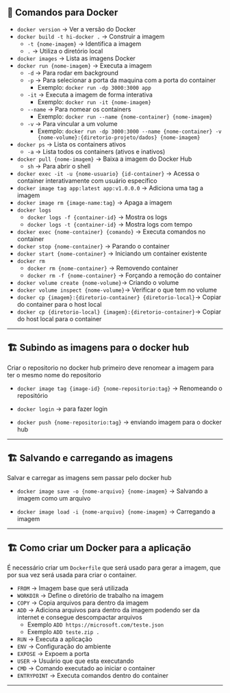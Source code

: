 ## 🐳 Comandos para Docker

- `docker version` → Ver a versão do Docker
- `docker build -t hi-docker .` → Construir a imagem
  - `-t {nome-imagem}` → Identifica a imagem
  - `.` → Utiliza o diretório local
- `docker images` → Lista as imagens Docker
- `docker run {nome-imagem}` → Executa a imagem
  - `-d` → Para rodar em background
  - `-p` → Para selecionar a porta da maquina com a porta do container
    - Exemplo: `docker run -dp 3000:3000 app`
  - `-it` → Executa a imagem de forma interativa
    - Exemplo: `docker run -it {nome-imagem}`
  - `--name` → Para nomear os containers
    - Exemplo: `docker run --name {nome-container} {nome-imagem}`
  - `-v` → Para vincular a um volume
    - Exemplo: `docker run -dp 3000:3000 --name {nome-container} -v {nome-volume}:{diretorio-projeto/dados} {nome-imagem}`
- `docker ps` → Lista os containers ativos
  - `-a` → Lista todos os containers (ativos e inativos)
- `docker pull {nome-imagem}` → Baixa a imagem do Docker Hub
  - `sh` → Para abrir o shell
- `docker exec -it -u {nome-usuario} {id-container}` → Acessa o container interativamente com usuário específico
- `docker image tag app:latest app:v1.0.0.0` → Adiciona uma tag a imagem
- `docker image rm {image-name:tag}` → Apaga a imagem
- `docker logs`
  - `docker logs -f {container-id}` → Mostra os logs
  - `docker logs -t {container-id}` → Mostra logs com tempo
- `docker exec {nome-container} {comando}` → Executa comandos no container
- `docker stop {nome-container}` → Parando o container
- `docker start {nome-container}` → Iniciando um container existente
- `docker rm`
  - `docker rm {nome-container}` → Removendo container
  - `docker rm -f {nome-container}` → Forçando a remoção do container
- `docker volume create {nome-volume}`→ Criando o volume
- `docker volume inspect {nome-volume}`→ Verificar o que tem no volume
- `docker cp {imagem}:{diretorio-container} {diretorio-local}`→ Copiar do container para o host local
- `docker cp {diretorio-local} {imagem}:{diretorio-container}`→ Copiar do host local para o container
---

## 🏗️ Subindo as imagens para o docker hub
Criar o repositorio no docker hub primeiro deve renomear a imagem para ter o mesmo nome do repositorio
- `docker image tag {image-id} {nome-repositorio:tag}` → Renomeando o repositório

- `docker login` → para fazer login
- `docker push {nome-repositorio:tag}` → enviando imagem para o docker hub

---

## 🏗️ Salvando e carregando as imagens
Salvar e carregar as imagens sem passar pelo docker hub
- `docker image save -o {nome-arquivo} {nome-imagem}` → Salvando a imagem como um arquivo

- `docker image load -i {nome-arquivo} {nome-imagem}` → Carregando a imagem

---

## 🏗️ Como criar um Docker para a aplicação

É necessário criar um `Dockerfile` que será usado para gerar a imagem, que por sua vez será usada para criar o container.

- `FROM` → Imagem base que será utilizada
- `WORKDIR` → Define o diretório de trabalho na imagem
- `COPY` → Copia arquivos para dentro da imagem
- `ADD` → Adiciona arquivos para dentro da imagem podendo ser da internet e consegue descompactar arquivos
  - Exemplo `ADD https://microsoft.com/teste.json`
  - Exemplo `ADD teste.zip .`
- `RUN` → Executa a aplicação
- `ENV` → Configuração do ambiente
- `EXPOSE` → Expoem a porta
- `USER` → Usuário que que esta executando
- `CMD` → Comando executado ao iniciar o container
- `ENTRYPOINT` → Executa comandos dentro do container
---
